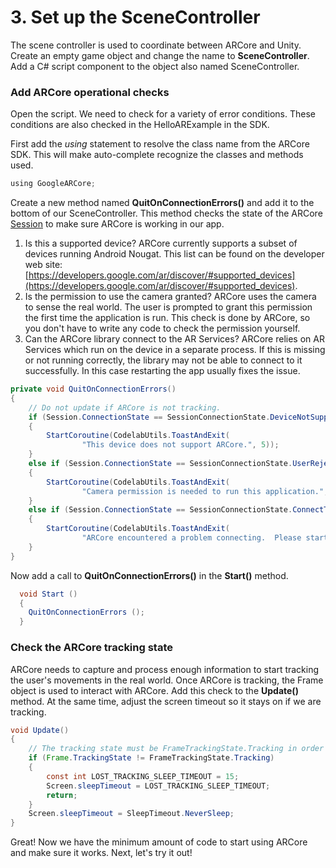 # 3. Set up the SceneController

The scene controller is used to coordinate between ARCore and Unity. Create an empty game object and change the name to **SceneController**. Add a C# script component to the object also named SceneController.

### Add ARCore operational checks

Open the script. We need to check for a variety of error conditions. These conditions are also checked in the HelloARExample in the SDK.

First add the _using_ statement to resolve the class name from the ARCore SDK. This will make auto-complete recognize the classes and methods used.

```java
using GoogleARCore;
```

Create a new method named **QuitOnConnectionErrors()** and add it to the bottom of our SceneController. This method checks the state of the ARCore [Session](https://developers.google.com/ar/reference/unity/class/google-a-r-core/session) to make sure ARCore is working in our app.

1.  Is this a supported device? ARCore currently supports a subset of devices running Android Nougat. This list can be found on the developer web site: [https://developers.google.com/ar/discover/#supported_devices](https://developers.google.com/ar/discover/#supported_devices).
2.  Is the permission to use the camera granted? ARCore uses the camera to sense the real world. The user is prompted to grant this permission the first time the application is run. This check is done by ARCore, so you don't have to write any code to check the permission yourself.
3.  Can the ARCore library connect to the AR Services? ARCore relies on AR Services which run on the device in a separate process. If this is missing or not running correctly, the library may not be able to connect to it successfully. In this case restarting the app usually fixes the issue.

```java
private void QuitOnConnectionErrors()
{
    // Do not update if ARCore is not tracking.
    if (Session.ConnectionState == SessionConnectionState.DeviceNotSupported)
    {
        StartCoroutine(CodelabUtils.ToastAndExit(
                "This device does not support ARCore.", 5));
    }
    else if (Session.ConnectionState == SessionConnectionState.UserRejectedNeededPermission)
    {
        StartCoroutine(CodelabUtils.ToastAndExit(
                "Camera permission is needed to run this application.", 5));
    }
    else if (Session.ConnectionState == SessionConnectionState.ConnectToServiceFailed)
    {
        StartCoroutine(CodelabUtils.ToastAndExit(
                "ARCore encountered a problem connecting.  Please start the app again.", 5));
    }
}
```

Now add a call to **QuitOnConnectionErrors()** in the **Start()** method.

```java
  void Start ()
  {
    QuitOnConnectionErrors ();
  }
```

### Check the ARCore tracking state

ARCore needs to capture and process enough information to start tracking the user's movements in the real world. Once ARCore is tracking, the Frame object is used to interact with ARCore. Add this check to the **Update()** method. At the same time, adjust the screen timeout so it stays on if we are tracking.

```java
void Update() 
{
    // The tracking state must be FrameTrackingState.Tracking in order to access the Frame.
    if (Frame.TrackingState != FrameTrackingState.Tracking)
    {
        const int LOST_TRACKING_SLEEP_TIMEOUT = 15;
        Screen.sleepTimeout = LOST_TRACKING_SLEEP_TIMEOUT;
        return;
    }
    Screen.sleepTimeout = SleepTimeout.NeverSleep;
}
```

Great! Now we have the minimum amount of code to start using ARCore and make sure it works. Next, let's try it out!